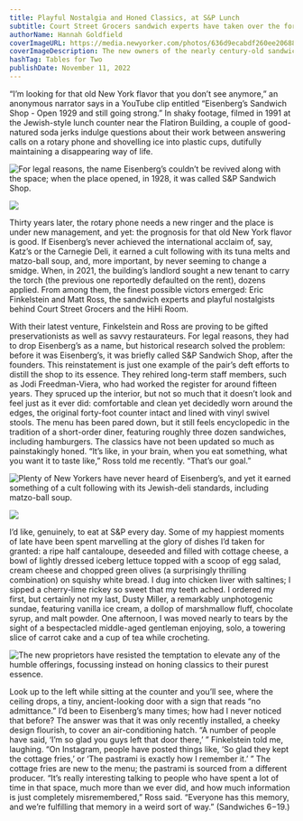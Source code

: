 ```yaml
---
title: Playful Nostalgia and Honed Classics, at S&P Lunch
subtitle: Court Street Grocers sandwich experts have taken over the former Eisenberg’s, a Jewish-style diner in the Flatiron district, distilling the shop to its essence.
authorName: Hannah Goldfield
coverImageURL: https://media.newyorker.com/photos/636d9ecabdf260ee20688deb/master/w_960,c_limit/221121_r41366_rd.jpg
coverImageDescription: The new owners of the nearly century-old sandwich shop formerly known as Eisenberg’s have cleaned it up, but not so much that it doesn’t feel the same as it ever did.
hashTag: Tables for Two
publishDate: November 11, 2022
---
```


“I’m looking for that old New York flavor that you don’t see anymore,” an anonymous narrator says in a YouTube clip entitled “Eisenberg’s Sandwich Shop - Open 1929 and still going strong.” In shaky footage, filmed in 1991 at the Jewish-style lunch counter near the Flatiron Building, a couple of good-natured soda jerks indulge questions about their work between answering calls on a rotary phone and shovelling ice into plastic cups, dutifully maintaining a disappearing way of life.

![For legal reasons, the name Eisenberg’s couldn’t be revived along with the space; when the place opened, in 1928, it was called S&P Sandwich Shop.](https://media.newyorker.com/photos/636d9eca7e5d72249e22b81b/master/w_1600,c_limit/221121_r41388.jpg)

![](https://media.newyorker.com/photos/636d9eca2ab431f75c510075/master/w_1600,c_limit/221121_r41389.jpg)

Thirty years later, the rotary phone needs a new ringer and the place is under new management, and yet: the prognosis for that old New York flavor is good. If Eisenberg’s never achieved the international acclaim of, say, Katz’s or the Carnegie Deli, it earned a cult following with its tuna melts and matzo-ball soup, and, more important, by never seeming to change a smidge. When, in 2021, the building’s landlord sought a new tenant to carry the torch (the previous one reportedly defaulted on the rent), dozens applied. From among them, the finest possible victors emerged: Eric Finkelstein and Matt Ross, the sandwich experts and playful nostalgists behind Court Street Grocers and the HiHi Room.

With their latest venture, Finkelstein and Ross are proving to be gifted preservationists as well as savvy restaurateurs. For legal reasons, they had to drop Eisenberg’s as a name, but historical research solved the problem: before it was Eisenberg’s, it was briefly called S&P Sandwich Shop, after the founders. This reinstatement is just one example of the pair’s deft efforts to distill the shop to its essence. They rehired long-term staff members, such as Jodi Freedman-Viera, who had worked the register for around fifteen years. They spruced up the interior, but not so much that it doesn’t look and feel just as it ever did: comfortable and clean yet decidedly worn around the edges, the original forty-foot counter intact and lined with vinyl swivel stools. The menu has been pared down, but it still feels encyclopedic in the tradition of a short-order diner, featuring roughly three dozen sandwiches, including hamburgers. The classics have not been updated so much as painstakingly honed. “It’s like, in your brain, when you eat something, what you want it to taste like,” Ross told me recently. “That’s our goal.”

![Plenty of New Yorkers have never heard of Eisenberg’s, and yet it earned something of a cult following with its Jewish-deli standards, including matzo-ball soup.](https://media.newyorker.com/photos/636d9eca6e8bb583410b758c/master/w_1600,c_limit/221121_r41390.jpg)

![](https://media.newyorker.com/photos/636d9eca6c10143ecf3b3e59/master/w_1600,c_limit/221121_r41391.jpg)

I’d like, genuinely, to eat at S&P every day. Some of my happiest moments of late have been spent marvelling at the glory of dishes I’d taken for granted: a ripe half cantaloupe, deseeded and filled with cottage cheese, a bowl of lightly dressed iceberg lettuce topped with a scoop of egg salad, cream cheese and chopped green olives (a surprisingly thrilling combination) on squishy white bread. I dug into chicken liver with saltines; I sipped a cherry-lime rickey so sweet that my teeth ached. I ordered my first, but certainly not my last, Dusty Miller, a remarkably unphotogenic sundae, featuring vanilla ice cream, a dollop of marshmallow fluff, chocolate syrup, and malt powder. One afternoon, I was moved nearly to tears by the sight of a bespectacled middle-aged gentleman enjoying, solo, a towering slice of carrot cake and a cup of tea while crocheting.

![The new proprietors have resisted the temptation to elevate any of the humble offerings, focussing instead on honing classics to their purest essence.](https://media.newyorker.com/photos/636d9eca1ef55d30789d423d/master/w_1600,c_limit/221121_r41392.jpg)

Look up to the left while sitting at the counter and you’ll see, where the ceiling drops, a tiny, ancient-looking door with a sign that reads “no admittance.” I’d been to Eisenberg’s many times; how had I never noticed that before? The answer was that it was only recently installed, a cheeky design flourish, to cover an air-conditioning hatch. “A number of people have said, ‘I’m so glad you guys left that door there,’ ” Finkelstein told me, laughing. “On Instagram, people have posted things like, ‘So glad they kept the cottage fries,’ or ‘The pastrami is exactly how I remember it.’ ” The cottage fries are new to the menu; the pastrami is sourced from a different producer. “It’s really interesting talking to people who have spent a lot of time in that space, much more than we ever did, and how much information is just completely misremembered,” Ross said. “Everyone has this memory, and we’re fulfilling that memory in a weird sort of way.” (Sandwiches $6-$19.)


